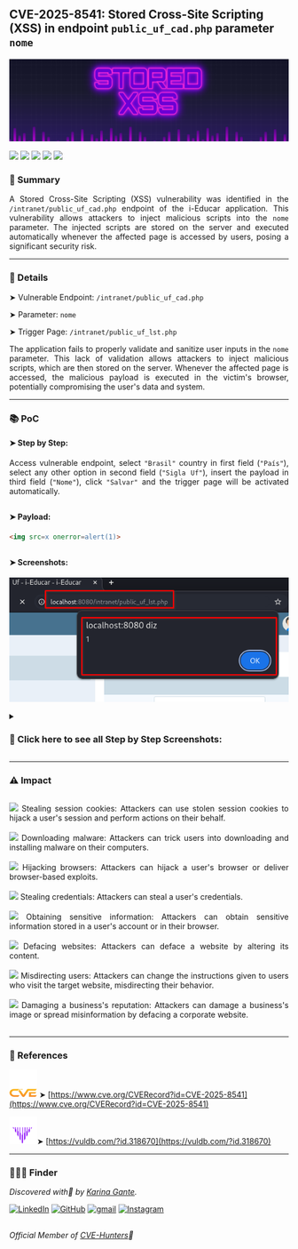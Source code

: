 ## CVE-2025-8541: Stored Cross-Site Scripting (XSS) in endpoint `public_uf_cad.php` parameter `nome`

![](/CVEs/images/arts/storedXssBanner2.png)


[![](https://img.shields.io/badge/🌸-CVE--2025--8541-dd53bc)](https://www.cve.org/CVERecord?id=CVE-2025-8541) ![](https://img.shields.io/badge/i--Educar-Stored_XSS-291b3e) [![](https://img.shields.io/badge/💜-Found_by:_Karina_Gante-AA07FF)](https://karinagante.github.io/) ![](https://img.shields.io/badge/%F0%9F%92%A1-Moderate_Severity-ffd700) [![](https://img.shields.io/badge/🧬-Member_of:_CVE--Hunters-6407ab)](https://www.cvehunters.com/)


### 📝 Summary

<p align="justify">A Stored Cross-Site Scripting (XSS) vulnerability was identified in the <code>/intranet/public_uf_cad.php</code> endpoint of the i-Educar application. This vulnerability allows attackers to inject malicious scripts into the <code>nome</code> parameter. The injected scripts are stored on the server and executed automatically whenever the affected page is accessed by users, posing a significant security risk.</p>

---

### 🔎 Details

➤ Vulnerable Endpoint: `/intranet/public_uf_cad.php`

➤ Parameter: `nome`

➤ Trigger Page: `/intranet/public_uf_lst.php`

<p align="justify">The application fails to properly validate and sanitize user inputs in the <code>nome</code> parameter. This lack of validation allows attackers to inject malicious scripts, which are then stored on the server. Whenever the affected page is accessed, the malicious payload is executed in the victim's browser, potentially compromising the user's data and system.</p>

---

### 📚 PoC

#### ➤ Step by Step:

<p align="justify">Access vulnerable endpoint, select <code>"Brasil"</code> country in first field (<code>"País"</code>), select any other option in second field (<code>"Sigla Uf"</code>), insert the payload in third field (<code>"Nome"</code>), click <code>"Salvar"</code> and the trigger page will be activated automatically.</p>

##

#### ➤ Payload:

````html
<img src=x onerror=alert(1)>
````
##

#### ➤ Screenshots:

![](/CVEs/images/storedXss9.png)

<details>
<summary><h3>📂 Click here to see all Step by Step Screenshots:</h3></summary>
<br>

![](/CVEs/images/storedXss7.png)

<br>

![](/CVEs/images/storedXss8.png)

<br>

![](/CVEs/images/storedXss9.png)
</details>

----

### ⚠️ Impact

##

<p align="justify">
<img src="https://img.shields.io/badge/%E2%80%A2-dd53bc"> Stealing session cookies: Attackers can use stolen session cookies to hijack a user's session and perform actions on their behalf.<br><br>
<img src="https://img.shields.io/badge/%E2%80%A2-dd53bc"> Downloading malware: Attackers can trick users into downloading and installing malware on their computers.<br><br>
<img src="https://img.shields.io/badge/%E2%80%A2-dd53bc"> Hijacking browsers: Attackers can hijack a user's browser or deliver browser-based exploits.<br><br>
<img src="https://img.shields.io/badge/%E2%80%A2-dd53bc"> Stealing credentials: Attackers can steal a user's credentials.<br><br>
<img src="https://img.shields.io/badge/%E2%80%A2-dd53bc"> Obtaining sensitive information: Attackers can obtain sensitive information stored in a user's account or in their browser.<br><br>
<img src="https://img.shields.io/badge/%E2%80%A2-dd53bc"> Defacing websites: Attackers can deface a website by altering its content.<br><br>
<img src="https://img.shields.io/badge/%E2%80%A2-dd53bc"> Misdirecting users: Attackers can change the instructions given to users who visit the target website, misdirecting their behavior.<br><br>
<img src="https://img.shields.io/badge/%E2%80%A2-dd53bc"> Damaging a business's reputation: Attackers can damage a business's image or spread misinformation by defacing a corporate website.<br><br>
</p>

---

### 🔗 References

![](/CVEs/images/logos/cve.png) ➤ [https://www.cve.org/CVERecord?id=CVE-2025-8541](https://www.cve.org/CVERecord?id=CVE-2025-8541)

![](/CVEs/images/logos/vulDB.png)➤ [https://vuldb.com/?id.318670](https://vuldb.com/?id.318670)

---

### 🕵🏻‍♀️ Finder

*Discovered with💜 by [Karina Gante](https://karinagante.github.io/).* 

[![LinkedIn](https://skillicons.dev/icons?i=linkedin&theme=dark)](https://www.linkedin.com/in/karina-gante/)
[![GitHub](https://skillicons.dev/icons?i=github&theme=dark)](https://www.github.com/KarinaGante/)
[![gmail](https://skillicons.dev/icons?i=gmail&theme=dark)](mailto:karina.gante1@gmail.com)
[![Instagram](https://skillicons.dev/icons?i=instagram&theme=dark)](https://www.instagram.com/karinovisk02/)

##

*Official Member of [CVE-Hunters](https://www.cvehunters.com/)🏹*